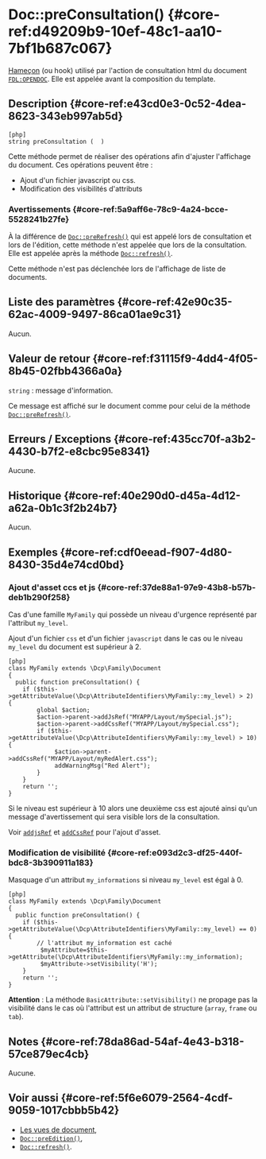 # Doc::preConsultation() {#core-ref:d49209b9-10ef-48c1-aa10-7bf1b687c067}

<div class="short-description" markdown="1">

[Hameçon][hook] (ou hook) utilisé par l'action de consultation html du document
[`FDL:OPENDOC`][opendoc]. Elle est appelée avant la composition du template.

</div>

## Description {#core-ref:e43cd0e3-0c52-4dea-8623-343eb997ab5d}

    [php]
    string preConsultation (  )

Cette méthode permet de réaliser des opérations afin d'ajuster l'affichage
du document. Ces opérations peuvent être :

*   Ajout d'un fichier javascript ou css.
*   Modification des visibilités d'attributs

### Avertissements {#core-ref:5a9aff6e-78c9-4a24-bcce-5528241b27fe}

À la différence de [`Doc::preRefresh()`][preRefresh] qui est appelé lors de
consultation et lors de l'édition, cette méthode n'est appelée que lors de la
consultation. Elle est appelée après la méthode [`Doc::refresh()`][docrefresh].

Cette méthode n'est pas déclenchée lors de l'affichage de liste de documents.

## Liste des paramètres {#core-ref:42e90c35-62ac-4009-9497-86ca01ae9c31}

Aucun.

## Valeur de retour {#core-ref:f31115f9-4dd4-4f05-8b45-02fbb4366a0a}

`string` : message d'information.

Ce message est affiché sur le document comme pour celui de la méthode
[`Doc::preRefresh()`][preRefresh].

## Erreurs / Exceptions {#core-ref:435cc70f-a3b2-4430-b7f2-e8cbc95e8341}

Aucune.

## Historique {#core-ref:40e290d0-d45a-4d12-a62a-0b1c3f2b24b7}

Aucun.

## Exemples {#core-ref:cdf0eead-f907-4d80-8430-35d4e74cd0bd}

### Ajout d'asset ccs et js {#core-ref:37de88a1-97e9-43b8-b57b-deb1b290f258}

Cas d'une famille `MyFamily` qui possède un niveau d'urgence représenté par
l'attribut `my_level`.

Ajout d'un fichier `css` et d'un fichier `javascript` dans le cas ou
le niveau `my_level` du document est supérieur à 2.

    [php]
    class MyFamily extends \Dcp\Family\Document
    {
      public function preConsultation() {
        if ($this->getAttributeValue(\Dcp\AttributeIdentifiers\MyFamily::my_level) > 2) {
            global $action;
            $action->parent->addJsRef("MYAPP/Layout/mySpecial.js");
            $action->parent->addCssRef("MYAPP/Layout/mySpecial.css");
            if ($this->getAttributeValue(\Dcp\AttributeIdentifiers\MyFamily::my_level) > 10) {
                 $action->parent->addCssRef("MYAPP/Layout/myRedAlert.css");
                 addWarningMsg("Red Alert");
            }
        }
        return '';
    }

Si le niveau est supérieur à 10 alors une deuxième css est ajouté ainsi qu'un
message d'avertissement qui sera visible lors de la consultation.

Voir [`addjsRef`][addjsref] et [`addCssRef`][addcssref] pour l'ajout d'asset.

### Modification de visibilité {#core-ref:e093d2c3-df25-440f-bdc8-3b390911a183}

Masquage d'un attribut `my_informations` si niveau `my_level` est égal à 0.

    [php]
    class MyFamily extends \Dcp\Family\Document
    {
      public function preConsultation() {
        if ($this->getAttributeValue(\Dcp\AttributeIdentifiers\MyFamily::my_level) == 0) {
            // l'attribut my_information est caché
             $myAttribute=$this->getAttribute(\Dcp\AttributeIdentifiers\MyFamily::my_information);
             $myAttribute->setVisibility('H');
        }
        return '';
    }

**Attention** : La méthode `BasicAttribute::setVisibility()` ne propage pas la
visibilité dans le cas où l'attribut est un attribut de structure (`array`,
`frame` ou `tab`).

## Notes {#core-ref:78da86ad-54af-4e43-b318-57ce879ec4cb}

Aucune.

## Voir aussi {#core-ref:5f6e6079-2564-4cdf-9059-1017cbbb5b42}

*   [Les vues de document][docvue],
*   [`Doc::preEdition()`][preedition],
*   [`Doc::refresh()`][refresh].


<!-- links -->
[hook]:             https://fr.wikipedia.org/wiki/Hook_(informatique)
[opendoc]:          #core-ref:f9e68fa7-01b7-4903-9718-744271d63112
[preRefresh]:       #core-ref:580d6be1-6b6a-439b-abd7-34b26cfaf2e5
[docrefresh]:       #core-ref:0bab02de-50e0-46f2-8bdb-81c62dc86c93
[addjsref]:         #core-ref:b4b041aa-2649-498d-ace7-52131053c7db
[addcssref]:        #core-ref:4bba8a6b-8002-4c0a-8ac7-70d75b31b02b
[preedition]:       #core-ref:e7f56480-a7c2-4719-a0a1-22c47f63c59f
[refresh]:          #core-ref:0bab02de-50e0-46f2-8bdb-81c62dc86c93
[docvue]:           #core-ref:cb3e2b97-ee6d-4cdf-aa25-b2e41d0d3156